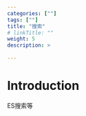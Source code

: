 ```yaml
---
categories: [""] 
tags: [""] 
title: "搜索"
# linkTitle: ""
weight: 5
description: >
  
---
```


# Introduction
ES搜索等
